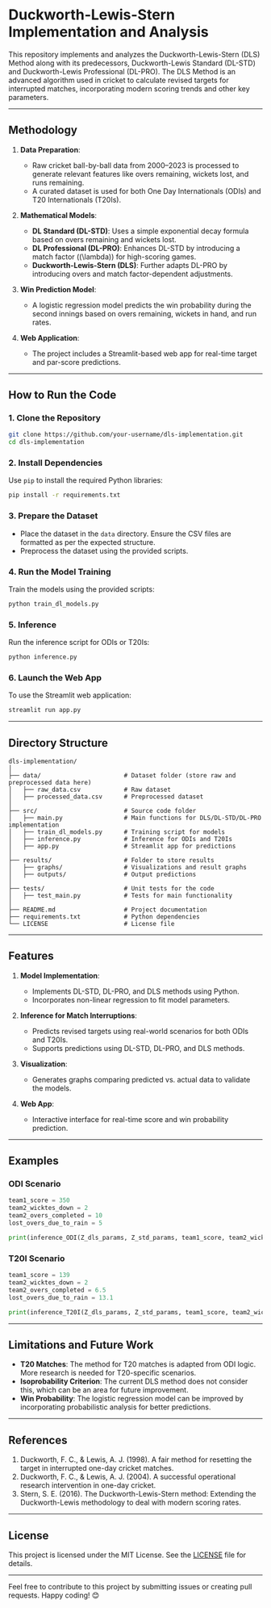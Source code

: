 # Duckworth-Lewis-Stern Implementation and Analysis

This repository implements and analyzes the Duckworth-Lewis-Stern (DLS) Method along with its predecessors, Duckworth-Lewis Standard (DL-STD) and Duckworth-Lewis Professional (DL-PRO). The DLS Method is an advanced algorithm used in cricket to calculate revised targets for interrupted matches, incorporating modern scoring trends and other key parameters.

---

## Methodology

1. **Data Preparation**:
   - Raw cricket ball-by-ball data from 2000–2023 is processed to generate relevant features like overs remaining, wickets lost, and runs remaining.
   - A curated dataset is used for both One Day Internationals (ODIs) and T20 Internationals (T20Is).

2. **Mathematical Models**:
   - **DL Standard (DL-STD)**: Uses a simple exponential decay formula based on overs remaining and wickets lost.
   - **DL Professional (DL-PRO)**: Enhances DL-STD by introducing a match factor (\(\lambda\)) for high-scoring games.
   - **Duckworth-Lewis-Stern (DLS)**: Further adapts DL-PRO by introducing overs and match factor-dependent adjustments.

3. **Win Prediction Model**:
   - A logistic regression model predicts the win probability during the second innings based on overs remaining, wickets in hand, and run rates.

4. **Web Application**:
   - The project includes a Streamlit-based web app for real-time target and par-score predictions.

---

## How to Run the Code

### 1. **Clone the Repository**
```bash
git clone https://github.com/your-username/dls-implementation.git
cd dls-implementation
```

### 2. **Install Dependencies**
Use `pip` to install the required Python libraries:
```bash
pip install -r requirements.txt
```

### 3. **Prepare the Dataset**
- Place the dataset in the `data` directory. Ensure the CSV files are formatted as per the expected structure.
- Preprocess the dataset using the provided scripts.

### 4. **Run the Model Training**
Train the models using the provided scripts:
```bash
python train_dl_models.py
```

### 5. **Inference**
Run the inference script for ODIs or T20Is:
```bash
python inference.py
```

### 6. **Launch the Web App**
To use the Streamlit web application:
```bash
streamlit run app.py
```

---

## Directory Structure

```
dls-implementation/
│
├── data/                       # Dataset folder (store raw and preprocessed data here)
│   ├── raw_data.csv            # Raw dataset
│   ├── processed_data.csv      # Preprocessed dataset
│
├── src/                        # Source code folder
│   ├── main.py                 # Main functions for DLS/DL-STD/DL-PRO implementation
│   ├── train_dl_models.py      # Training script for models
│   ├── inference.py            # Inference for ODIs and T20Is
│   ├── app.py                  # Streamlit app for predictions
│
├── results/                    # Folder to store results
│   ├── graphs/                 # Visualizations and result graphs
│   ├── outputs/                # Output predictions
│
├── tests/                      # Unit tests for the code
│   ├── test_main.py            # Tests for main functionality
│
├── README.md                   # Project documentation
├── requirements.txt            # Python dependencies
└── LICENSE                     # License file
```

---

## Features

1. **Model Implementation**:
   - Implements DL-STD, DL-PRO, and DLS methods using Python.
   - Incorporates non-linear regression to fit model parameters.

2. **Inference for Match Interruptions**:
   - Predicts revised targets using real-world scenarios for both ODIs and T20Is.
   - Supports predictions using DL-STD, DL-PRO, and DLS methods.

3. **Visualization**:
   - Generates graphs comparing predicted vs. actual data to validate the models.

4. **Web App**:
   - Interactive interface for real-time score and win probability prediction.

---

## Examples

### ODI Scenario
```python
team1_score = 350
team2_wicktes_down = 2
team2_overs_completed = 10
lost_overs_due_to_rain = 5

print(inference_ODI(Z_dls_params, Z_std_params, team1_score, team2_wicktes_down, team2_overs_completed, lost_overs_due_to_rain, method='DLS'))
```

### T20I Scenario
```python
team1_score = 139
team2_wicktes_down = 2
team2_overs_completed = 6.5
lost_overs_due_to_rain = 13.1

print(inference_T20I(Z_dls_params, Z_std_params, team1_score, team2_wicktes_down, team2_overs_completed, lost_overs_due_to_rain, method='DLS'))
```

---

## Limitations and Future Work

- **T20 Matches**: The method for T20 matches is adapted from ODI logic. More research is needed for T20-specific scenarios.
- **Isoprobability Criterion**: The current DLS method does not consider this, which can be an area for future improvement.
- **Win Probability**: The logistic regression model can be improved by incorporating probabilistic analysis for better predictions.

---

## References

1. Duckworth, F. C., & Lewis, A. J. (1998). A fair method for resetting the target in interrupted one-day cricket matches.
2. Duckworth, F. C., & Lewis, A. J. (2004). A successful operational research intervention in one-day cricket.
3. Stern, S. E. (2016). The Duckworth-Lewis-Stern method: Extending the Duckworth-Lewis methodology to deal with modern scoring rates. 

---

## License

This project is licensed under the MIT License. See the [LICENSE](LICENSE) file for details.

--- 

Feel free to contribute to this project by submitting issues or creating pull requests. Happy coding! 😊